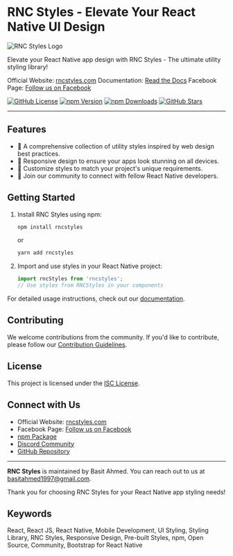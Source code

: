 
# RNC Styles - Elevate Your React Native UI Design

![RNC Styles Logo](https://rncstyles.com/static/media/logo.859b6eba4e978fb4417b.png)

Elevate your React Native app design with RNC Styles - The ultimate utility styling library!

Official Website: [rncstyles.com](https://rncstyles.com/)
Documentation: [Read the Docs](https://rncstyles.com/docs)
Facebook Page: [Follow us on Facebook](https://www.facebook.com/rncstyles)

[![GitHub License](https://img.shields.io/badge/license-ISC-blue.svg)](https://opensource.org/licenses/ISC)
[![npm Version](https://img.shields.io/npm/v/rnc-styles)](https://www.npmjs.com/package/rncstyles)
[![npm Downloads](https://img.shields.io/npm/dm/rnc-styles)](https://www.npmjs.com/package/rncstyles)
[![GitHub Stars](https://img.shields.io/github/stars/BasitAyaz/rncstyles?style=social)](https://github.com/BasitAyaz/rncstyles/stargazers)


---

## Features

- 🎨 A comprehensive collection of utility styles inspired by web design best practices.
- 📱 Responsive design to ensure your apps look stunning on all devices.
- 🔧 Customize styles to match your project's unique requirements.
- 💬 Join our community to connect with fellow React Native developers.

## Getting Started

1. Install RNC Styles using npm:

   ```bash
   npm install rncstyles
   ```
   or

   ```bash
   yarn add rncstyles
   ```

2. Import and use styles in your React Native project:

   ```javascript
   import rncStyles from 'rncstyles';
   // Use styles from RNCStyles in your components
   ```

For detailed usage instructions, check out our [documentation](https://rncstyles.com/docs).

## Contributing

We welcome contributions from the community. If you'd like to contribute, please follow our [Contribution Guidelines](CONTRIBUTING.md).

## License

This project is licensed under the [ISC License](LICENSE).

## Connect with Us

- Official Website: [rncstyles.com](https://rncstyles.com/)
- Facebook Page: [Follow us on Facebook](https://www.facebook.com/rncstyles)
- [npm Package](https://www.npmjs.com/package/rncstyles)
- [Discord Community](https://discord.com/invite/D9maxJ4u)
- [GitHub Repository](https://github.com/BasitAyaz/rncstyles)

---

**RNC Styles** is maintained by Basit Ahmed. You can reach out to us at basitahmed1997@gmail.com.

Thank you for choosing RNC Styles for your React Native app styling needs!



## Keywords
React, React JS, React Native, Mobile Development, UI Styling, Styling Library, RNC Styles, Responsive Design, Pre-built Styles, npm, Open Source, Community, Bootstrap for React Native

